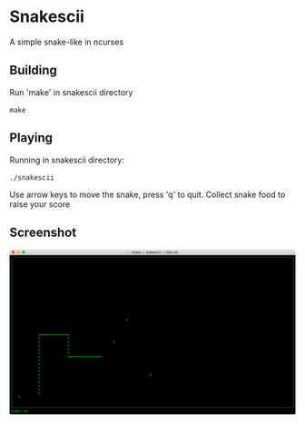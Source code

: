 # Snakescii

A simple snake-like in ncurses

## Building

Run 'make' in snakescii directory

```
make
```

## Playing

Running in snakescii directory:

```
./snakescii
```

Use arrow keys to move the snake, press 'q' to quit. Collect snake food to raise your score

## Screenshot

![](snakescii.png)
